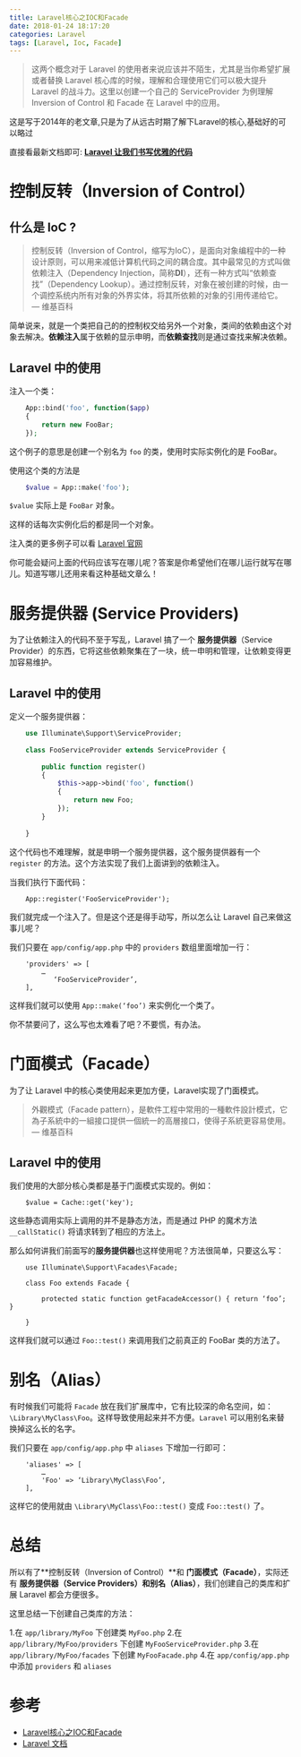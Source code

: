 ```yaml
---
title: Laravel核心之IOC和Facade
date: 2018-01-24 18:17:20
categories: Laravel
tags: [Laravel, Ioc, Facade]
---
```


> 这两个概念对于 Laravel 的使用者来说应该并不陌生，尤其是当你希望扩展或者替换 Laravel 核心库的时候，理解和合理使用它们可以极大提升 Laravel 的战斗力。这里以创建一个自己的 ServiceProvider 为例理解 Inversion of Control 和 Facade 在 Laravel 中的应用。

这是写于2014年的老文章,只是为了从远古时期了解下Laravel的核心,基础好的可以略过

直接看最新文档即可: **<u>[Laravel 让我们书写优雅的代码](http://d.laravel-china.org/)</u>**


<!--more-->


# 控制反转（Inversion of Control）

## 什么是 IoC ?

> 控制反转（Inversion of Control，缩写为IoC），是面向对象编程中的一种设计原则，可以用来减低计算机代码之间的耦合度。其中最常见的方式叫做依赖注入（Dependency Injection，简称**DI**），还有一种方式叫“依赖查找”（Dependency Lookup）。通过控制反转，对象在被创建的时候，由一个调控系统内所有对象的外界实体，将其所依赖的对象的引用传递给它。 — 维基百科

简单说来，就是一个类把自己的的控制权交给另外一个对象，类间的依赖由这个对象去解决。**依赖注入**属于依赖的显示申明，而**依赖查找**则是通过查找来解决依赖。

## Laravel 中的使用

注入一个类：

```php
    App::bind('foo', function($app)
    {
        return new FooBar;
    });
```

这个例子的意思是创建一个别名为 `foo` 的类，使用时实际实例化的是 FooBar。

使用这个类的方法是

```php
    $value = App::make('foo');
```

`$value` 实际上是 `FooBar` 对象。

这样的话每次实例化后的都是同一个对象。

注入类的更多例子可以看 [Laravel 官网](https://laravel.com/docs/4.2/ioc)

你可能会疑问上面的代码应该写在哪儿呢？答案是你希望他们在哪儿运行就写在哪儿。知道写哪儿还用来看这种基础文章么！


# 服务提供器 (Service Providers)

为了让依赖注入的代码不至于写乱，Laravel 搞了一个 **服务提供器**（Service Provider）的东西，它将这些依赖聚集在了一块，统一申明和管理，让依赖变得更加容易维护。

## Laravel 中的使用

定义一个服务提供器：

```php
    use Illuminate\Support\ServiceProvider;
    
    class FooServiceProvider extends ServiceProvider {
    
        public function register()
        {
            $this->app->bind('foo', function()
            {
                return new Foo;
            });
        }
    
    }
```

这个代码也不难理解，就是申明一个服务提供器，这个服务提供器有一个 `register` 的方法。这个方法实现了我们上面讲到的依赖注入。

当我们执行下面代码：

```
    App::register('FooServiceProvider');
```

我们就完成一个注入了。但是这个还是得手动写，所以怎么让 Laravel 自己来做这事儿呢？

我们只要在 `app/config/app.php` 中的 `providers` 数组里面增加一行：

```
    'providers' => [
        …
           ‘FooServiceProvider’,
    ],
```

这样我们就可以使用 `App::make(‘foo’)` 来实例化一个类了。

你不禁要问了，这么写也太难看了吧？不要慌，有办法。


# 门面模式（Facade）

为了让 Laravel 中的核心类使用起来更加方便，Laravel实现了门面模式。

> 外觀模式（Facade pattern），是軟件工程中常用的一種軟件設計模式，它為子系統中的一組接口提供一個統一的高層接口，使得子系統更容易使用。 — 维基百科

## Laravel 中的使用

我们使用的大部分核心类都是基于门面模式实现的。例如：

```
    $value = Cache::get('key');
```

这些静态调用实际上调用的并不是静态方法，而是通过 PHP 的魔术方法 `__callStatic()` 将请求转到了相应的方法上。

那么如何讲我们前面写的**服务提供器**也这样使用呢？方法很简单，只要这么写：

```
    use Illuminate\Support\Facades\Facade;
    
    class Foo extends Facade {
    
        protected static function getFacadeAccessor() { return ‘foo’; }
    
    }
```

这样我们就可以通过 `Foo::test()` 来调用我们之前真正的 FooBar 类的方法了。

# 别名（Alias）

有时候我们可能将 `Facade` 放在我们扩展库中，它有比较深的命名空间，如：`\Library\MyClass\Foo`。这样导致使用起来并不方便。`Laravel` 可以用别名来替换掉这么长的名字。

我们只要在 `app/config/app.php` 中 `aliases` 下增加一行即可：

```
    'aliases' => [
        …
        'Foo' => ‘Library\MyClass\Foo’,
    ],
```

这样它的使用就由 `\Library\MyClass\Foo::test()` 变成 `Foo::test()` 了。

# 总结

所以有了**控制反转（Inversion of Control）**和 **门面模式（Facade）**，实际还有 **服务提供器（Service Providers）**和**别名（Alias）**，我们创建自己的类库和扩展 Laravel 都会方便很多。

这里总结一下创建自己类库的方法：

 1.在 `app/library/MyFoo` 下创建类 `MyFoo.php`
 2.在 `app/library/MyFoo/providers` 下创建 `MyFooServiceProvider.php`
 3.在 `app/library/MyFoo/facades` 下创建 `MyFooFacade.php`
 4.在 `app/config/app.php` 中添加 `providers` 和 `aliases`
 
# 参考

- [Laravel核心之IOC和Facade](Laravel核心之IOC和Facade)
- [Laravel 文档](https://d.laravel-china.org/)